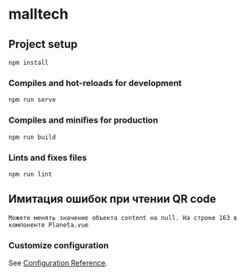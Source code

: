 # malltech

## Project setup
```
npm install
```

### Compiles and hot-reloads for development
```
npm run serve
```

### Compiles and minifies for production
```
npm run build
```

### Lints and fixes files
```
npm run lint
```

## Имитация ошибок при чтении QR code
```
Можете менять значение объекта content на null. На строке 163 в компоненте Planeta.vue
```

### Customize configuration
See [Configuration Reference](https://cli.vuejs.org/config/).
